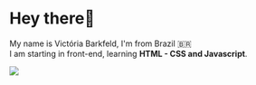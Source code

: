 # Hey there👋

My name is Victória Barkfeld, I'm from Brazil 🇧🇷 <br>
I am starting in front-end, learning **HTML - CSS and Javascript**.

[<img src="https://img.shields.io/badge/linkedin-%230077B5.svg?&style=for-the-badge&logo=linkedin&logoColor=white" />](https://www.linkedin.com/in/victoria-barkfeld/) 
